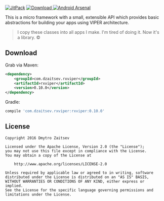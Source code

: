 [![JitPack](https://jitpack.io/v/RxViper/RxViper.svg)](https://jitpack.io/#RxViper/RxViper)
[![Download](https://api.bintray.com/packages/dmitriyzaitsev/maven/com.dzaitsev.rxviper/images/download.svg) ](https://bintray.com/dmitriyzaitsev/maven/com.dzaitsev.rxviper/_latestVersion)
[![Android Arsenal](https://img.shields.io/badge/Android%20Arsenal-RxViper-brightgreen.svg?style=flat)](http://android-arsenal.com/details/1/3618)

This is a micro framework with a small, extensible API which provides basic abstractions for building your apps using VIPER architecture.

> I copy these classes into all apps I make. I'm tired of doing it. Now it's a library. ©

Download
--------

Grab via Maven:

```xml
<dependency>
    <groupId>com.dzaitsev.rxviper</groupId>
    <artifactId>rxviper</artifactId>
    <version>0.10.0</version>
</dependency>
```

Gradle:

```groovy
compile 'com.dzaitsev.rxviper:rxviper:0.10.0'
```
## License

    Copyright 2016 Dmytro Zaitsev
    
    Licensed under the Apache License, Version 2.0 (the "License");
    you may not use this file except in compliance with the License.
    You may obtain a copy of the License at
    
        http://www.apache.org/licenses/LICENSE-2.0
    
    Unless required by applicable law or agreed to in writing, software
    distributed under the License is distributed on an "AS IS" BASIS,
    WITHOUT WARRANTIES OR CONDITIONS OF ANY KIND, either express or implied.
    See the License for the specific language governing permissions and
    limitations under the License.
